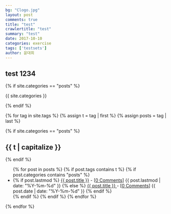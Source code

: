 ```yaml
---
bg: "Clogo.jpg"
layout: post
comments: true
title: "test"
crawlertitle: "test"
summary: "test"
date: 2017-10-10
categories: exercise
tags: ['testsets']
author: 윤대희
---
```


## test 1234 ##

{% if site.categories == "posts" %}

{{ site.categories }}

{% endif %}

{% for tag in site.tags %}
  {% assign t = tag | first %}
  {% assign posts = tag | last %}
  
  {% if site.categories == "posts" %}
<h2 class="category-key" id="{{ t | downcase }}">{{ t | capitalize }}</h2>
{% endif %}

  <ul class="year">
  {% for post in posts %}
    {% if post.tags contains t %}
      {% if post.categories contains "posts" %}    
<li>
  {% if post.lastmod %}
    <a href="{{ post.url }}">{{ post.title }}</a> - [<a href="{{ post.url }}#disqus_thread" data-disqus-identifier="{{ post.id }}">0 Comments</a>]
    <span class="date">{{ post.lastmod | date: "%Y-%m-%d"  }}</span>
  {% else %}
    <a href="{{ post.url }}">{{ post.title }} </a> - [<a href="{{ post.url }}#disqus_thread" data-disqus-identifier="{{ post.id }}">0 Comments</a>]
    <span class="date">{{ post.date | date: "%Y-%m-%d"  }}</span>
  {% endif %}
</li>
      {% endif %}   
    {% endif %}
  {% endfor %}
  </ul>
{% endfor %}
